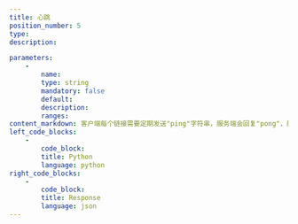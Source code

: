 ```yaml
---
title: 心跳
position_number: 5
type:
description: 

parameters:
    -
        name:
        type: string
        mandatory: false
        default:
        description:
        ranges:
content_markdown: 客户端每个链接需要定期发送"ping"字符串，服务端会回复"pong"，服务端在1分钟内没有收到客户端的ping消息，会主动断开链接
left_code_blocks:
    -
        code_block:
        title: Python
        language: python
right_code_blocks:
    -
        code_block:
        title: Response
        language: json
---
```

